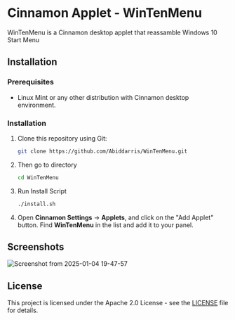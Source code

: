 # Cinnamon Applet - WinTenMenu

WinTenMenu is a Cinnamon desktop applet that reassamble Windows 10 Start Menu

## Installation

### Prerequisites

- Linux Mint or any other distribution with Cinnamon desktop environment.

### Installation

1. Clone this repository using Git:
   ```bash
   git clone https://github.com/Abiddarris/WinTenMenu.git
   ```
2. Then go to directory
   ```bash
   cd WinTenMenu
   ```
3. Run Install Script
   ```bash
   ./install.sh
   ```
4. Open **Cinnamon Settings** -> **Applets**, and click on the "Add Applet" button. Find **WinTenMenu** in the list and add it to your panel.

## Screenshots

![Screenshot from 2025-01-04 19-47-57](https://github.com/user-attachments/assets/2b3bf939-7048-46a3-9f5f-2af69141a5ca)

## License

This project is licensed under the Apache 2.0 License - see the [LICENSE](LICENSE) file for details.
